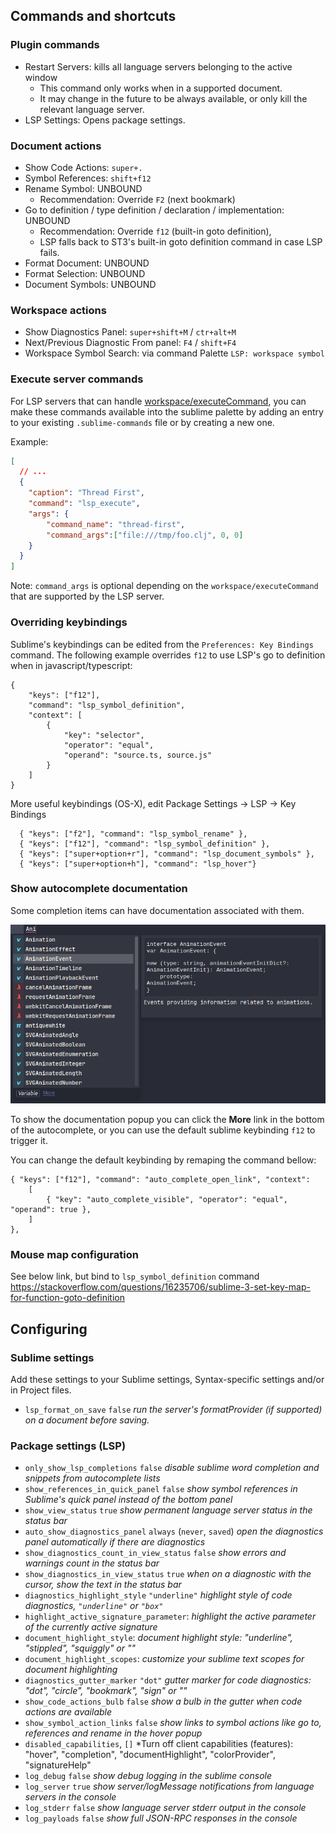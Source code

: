 
## Commands and shortcuts

### Plugin commands

* Restart Servers: kills all language servers belonging to the active window
    * This command only works when in a supported document.
    * It may change in the future to be always available, or only kill the relevant language server.
* LSP Settings: Opens package settings.

### Document actions

* Show Code Actions: `super+.`
* Symbol References: `shift+f12`
* Rename Symbol: UNBOUND
    * Recommendation: Override `F2` (next bookmark)
* Go to definition / type definition / declaration / implementation: UNBOUND
    * Recommendation: Override `f12` (built-in goto definition),
    * LSP falls back to ST3's built-in goto definition command in case LSP fails.
* Format Document: UNBOUND
* Format Selection: UNBOUND
* Document Symbols: UNBOUND

### Workspace actions

* Show Diagnostics Panel: `super+shift+M` / `ctr+alt+M`
* Next/Previous Diagnostic From panel: `F4` / `shift+F4`
* Workspace Symbol Search: via command Palette `LSP: workspace symbol`

### Execute server commands

For LSP servers that can handle [workspace/executeCommand](https://microsoft.github.io/language-server-protocol/specification#workspace_executeCommand), you can make these commands available into the sublime palette by adding an entry to your existing `.sublime-commands` file or by creating a new one.

Example:

```json
[
  // ...
  {
    "caption": "Thread First",
    "command": "lsp_execute",
    "args": { 
    	"command_name": "thread-first",
    	"command_args":["file:///tmp/foo.clj", 0, 0] 
    }
  }
]
```
Note: `command_args` is optional depending on the `workspace/executeCommand` that are supported by the LSP server. 

### Overriding keybindings

Sublime's keybindings can be edited from the `Preferences: Key Bindings` command.
The following example overrides `f12` to use LSP's go to definition when in javascript/typescript:

```
{
	"keys": ["f12"],
	"command": "lsp_symbol_definition",
	"context": [
		{
			"key": "selector",
			"operator": "equal",
			"operand": "source.ts, source.js"
		}
	]
}
```

More useful keybindings (OS-X), edit Package Settings -> LSP -> Key Bindings
```
  { "keys": ["f2"], "command": "lsp_symbol_rename" },
  { "keys": ["f12"], "command": "lsp_symbol_definition" },
  { "keys": ["super+option+r"], "command": "lsp_document_symbols" },
  { "keys": ["super+option+h"], "command": "lsp_hover"}
```

### Show autocomplete documentation

Some completion items can have documentation associated with them.

![documentation popup](images/show-docs-popup.png)

To show the documentation popup you can click the **More** link in the bottom of the autocomplete,
or you can use the default sublime keybinding `f12` to trigger it.

You can change the default keybinding by remaping the command bellow:

```
{ "keys": ["f12"], "command": "auto_complete_open_link", "context":
	[
		{ "key": "auto_complete_visible", "operator": "equal", "operand": true },
	]
},
```

### Mouse map configuration

See below link, but bind to `lsp_symbol_definition` command
https://stackoverflow.com/questions/16235706/sublime-3-set-key-map-for-function-goto-definition


## Configuring

### Sublime settings

Add these settings to your Sublime settings, Syntax-specific settings and/or in Project files.

* `lsp_format_on_save` `false` *run the server's formatProvider (if supported) on a document before saving.*

### Package settings (LSP)

* `only_show_lsp_completions` `false` *disable sublime word completion and snippets from autocomplete lists*
* `show_references_in_quick_panel` `false` *show symbol references in Sublime's quick panel instead of the bottom panel*
* `show_view_status` `true` *show permanent language server status in the status bar*
* `auto_show_diagnostics_panel` `always` (`never`, `saved`) *open the diagnostics panel automatically if there are diagnostics*
* `show_diagnostics_count_in_view_status` `false` *show errors and warnings count in the status bar*
* `show_diagnostics_in_view_status` `true` *when on a diagnostic with the cursor, show the text in the status bar*
* `diagnostics_highlight_style` `"underline"` *highlight style of code diagnostics, `"underline"` or `"box"`*
* `highlight_active_signature_parameter`: *highlight the active parameter of the currently active signature*
* `document_highlight_style`: *document highlight style: "underline", "stippled", "squiggly" or ""*
* `document_highlight_scopes`: *customize your sublime text scopes for document highlighting*
* `diagnostics_gutter_marker` `"dot"` *gutter marker for code diagnostics: "dot", "circle", "bookmark", "sign" or ""*
* `show_code_actions_bulb` `false` *show a bulb in the gutter when code actions are available*
* `show_symbol_action_links` `false` *show links to symbol actions like go to, references and rename in the hover popup*
* `disabled_capabilities`, `[]` *Turn off client capabilities (features): "hover", "completion", "documentHighlight", "colorProvider", "signatureHelp"
* `log_debug` `false` *show debug logging in the sublime console*
* `log_server` `true` *show server/logMessage notifications from language servers in the console*
* `log_stderr` `false` *show language server stderr output in the console*
* `log_payloads` `false` *show full JSON-RPC responses in the console*



